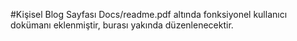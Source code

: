 #Kişisel Blog Sayfası
Docs/readme.pdf altında fonksiyonel kullanıcı dokümanı eklenmiştir, burası yakında düzenlenecektir.
